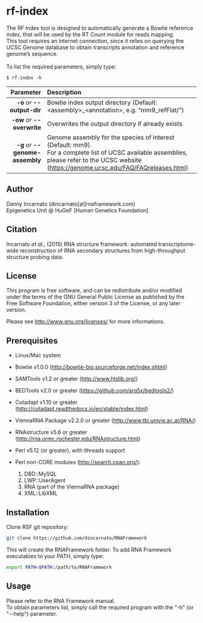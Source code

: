 # rf-index

The RF Index tool is designed to automatically generate a Bowtie reference index, that will be used by the RT Count module for reads mapping.<br />This tool requires an internet connection, since it relies on querying the UCSC Genome database to obtain transcripts annotation and reference genome’s sequence.<br /><br />
To list the required parameters, simply type:

```
$ rf-index -h
```

Parameter         | Description
----------------: | :------------
__-o__ *or* __--output-dir__ | Bowtie index output directory (Default: &lt;assembly&gt;\_&lt;annotation&gt;, e.g. “mm9_refFlat/”)
__-ow__ *or* __--overwrite__ | Overwrites the output directory if already exists
__-g__ *or* __--genome-assembly__ | Genome assembly for the species of interest (Default: mm9).<br /> For a complete list of UCSC available assemblies, please refer to the UCSC website (<https://genome.ucsc.edu/FAQ/FAQreleases.html>)


## Author

Danny Incarnato (dincarnato[at]rnaframework.com)  
Epigenetics Unit @ HuGeF [Human Genetics Foundation]  


## Citation

Incarnato *et al*., (2015) RNA structure framework: automated transcriptome-wide reconstruction of RNA secondary structures from high-throughput structure probing data.


## License

This program is free software, and can be redistribute and/or modified under the terms of the GNU General Public License as published by the Free Software Foundation, either version 3 of the License, or any later version.

Please see http://www.gnu.org/licenses/ for more informations.


## Prerequisites

- Linux/Mac system
- Bowtie v1.0.0 (http://bowtie-bio.sourceforge.net/index.shtml)
- SAMTools v1.2 or greater (http://www.htslib.org/)
- BEDTools v2.0 or greater (https://github.com/arq5x/bedtools2/)
- Cutadapt v1.10 or greater (http://cutadapt.readthedocs.io/en/stable/index.html)
- ViennaRNA Package v2.2.0 or greater (http://www.tbi.univie.ac.at/RNA/)
- RNAstructure v5.6 or greater (http://rna.urmc.rochester.edu/RNAstructure.html)
- Perl v5.12 (or greater), with ithreads support
- Perl non-CORE modules (http://search.cpan.org/):

    1. DBD::MySQL  
    2. LWP::UserAgent  
    3. RNA (part of the ViennaRNA package)  
    4. XML::LibXML  


## Installation

Clone RSF git repository:
```bash
git clone https://github.com/dincarnato/RNAFramework
```
This will create the RNAFramework folder.
To add RNA Framework executables to your PATH, simply type:
```bash
export PATH=$PATH:/path/to/RNAFramework
```

## Usage

Please refer to the RNA Framework manual.  
To obtain parameters list, simply call the required program with the "-h" (or "--help") parameter.